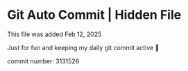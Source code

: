 # Git Auto Commit | Hidden File

This file was added Feb 12, 2025

Just for fun and keeping my daily git commit active 🤪

commit number: 3131526
